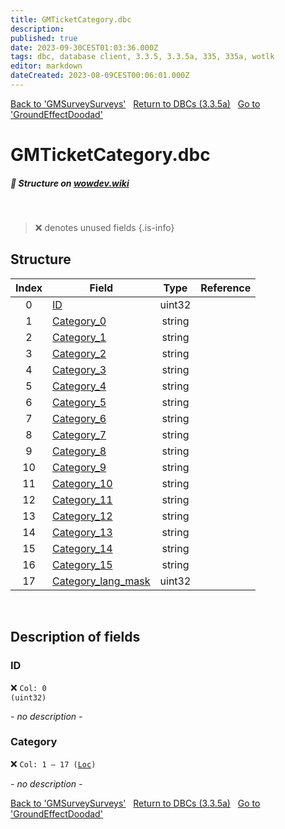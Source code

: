 ```yaml
---
title: GMTicketCategory.dbc
description:
published: true
date: 2023-09-30CEST01:03:36.000Z
tags: dbc, database client, 3.3.5, 3.3.5a, 335, 335a, wotlk
editor: markdown
dateCreated: 2023-08-09CEST00:06:01.000Z
---
```

<a href="https://trinitycore.info/files/DBC/335/gmsurveysurveys" class="mt-5 v-btn v-btn--depressed v-btn--flat v-btn--outlined theme--light v-size--default darkblue--text text--lighten-3"><span class="v-btn__content"><i aria-hidden="true" class="v-icon notranslate v-icon--left mdi mdi-arrow-left theme--light"></i><span>Back to 'GMSurveySurveys'</span></span></a>&nbsp;&nbsp;&nbsp;<a href="https://trinitycore.info/files/DBC/335/DBC" class="mt-5 v-btn v-btn--depressed v-btn--flat v-btn--outlined theme--light v-size--default darkblue--text text--lighten-3"><span class="v-btn__content"><i aria-hidden="true" class="v-icon notranslate v-icon--left mdi mdi-home-outline theme--light"></i><span>Return to DBCs (3.3.5a)</span></span></a>&nbsp;&nbsp;&nbsp;<a href="https://trinitycore.info/files/DBC/335/groundeffectdoodad" class="mt-5 v-btn v-btn--depressed v-btn--flat v-btn--outlined theme--light v-size--default darkblue--text text--lighten-3"><span class="v-btn__content"><span>Go to 'GroundEffectDoodad'</span><i aria-hidden="true" class="v-icon notranslate v-icon--right mdi mdi-arrow-right theme--light"></i></span></a>

# GMTicketCategory.dbc
##### :pencil: Structure on [wowdev.wiki](https://wowdev.wiki/DB/GMTicketCategory)
&nbsp;

> :x: denotes unused fields
{.is-info}


## Structure

| Index | Field | Type | Reference |
| :---: | --- | :---: | --- |
| 0 | [ID](#id-alt) | uint32 |  |
| 1 | [Category_0](#category) | string |  |
| 2 | [Category_1](#category) | string |  |
| 3 | [Category_2](#category) | string |  |
| 4 | [Category_3](#category) | string |  |
| 5 | [Category_4](#category) | string |  |
| 6 | [Category_5](#category) | string |  |
| 7 | [Category_6](#category) | string |  |
| 8 | [Category_7](#category) | string |  |
| 9 | [Category_8](#category) | string |  |
| 10 | [Category_9](#category) | string |  |
| 11 | [Category_10](#category) | string |  |
| 12 | [Category_11](#category) | string |  |
| 13 | [Category_12](#category) | string |  |
| 14 | [Category_13](#category) | string |  |
| 15 | [Category_14](#category) | string |  |
| 16 | [Category_15](#category) | string |  |
| 17 | [Category_lang_mask](#category) | uint32 |  |
&nbsp;
## Description of fields

### ID <!-- {#id-alt} -->
:x: <code>Col: 0 (uint32)</code>

*- no description -*
&nbsp;

### Category
:x: <code>Col: 1 &ndash; 17 ([Loc](/how-to/localization))</code>

*- no description -*
&nbsp;

<a href="https://trinitycore.info/files/DBC/335/gmsurveysurveys" class="mt-5 v-btn v-btn--depressed v-btn--flat v-btn--outlined theme--light v-size--default darkblue--text text--lighten-3"><span class="v-btn__content"><i aria-hidden="true" class="v-icon notranslate v-icon--left mdi mdi-arrow-left theme--light"></i><span>Back to 'GMSurveySurveys'</span></span></a>&nbsp;&nbsp;&nbsp;<a href="https://trinitycore.info/files/DBC/335/DBC" class="mt-5 v-btn v-btn--depressed v-btn--flat v-btn--outlined theme--light v-size--default darkblue--text text--lighten-3"><span class="v-btn__content"><i aria-hidden="true" class="v-icon notranslate v-icon--left mdi mdi-home-outline theme--light"></i><span>Return to DBCs (3.3.5a)</span></span></a>&nbsp;&nbsp;&nbsp;<a href="https://trinitycore.info/files/DBC/335/groundeffectdoodad" class="mt-5 v-btn v-btn--depressed v-btn--flat v-btn--outlined theme--light v-size--default darkblue--text text--lighten-3"><span class="v-btn__content"><span>Go to 'GroundEffectDoodad'</span><i aria-hidden="true" class="v-icon notranslate v-icon--right mdi mdi-arrow-right theme--light"></i></span></a>
